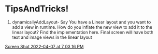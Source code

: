 # TipsAndTricks!

1. dynamicallyAddLayout- Say You have a Linear layout and you want to add a view in runtime. How do you inflate the new view to add it to the linear layout? Find the implementation here. Final screen will have both text and image views in the linear layout

[Screen Shot 2022-04-07 at 7 03 16 PM](https://user-images.githubusercontent.com/23514932/162348645-7a9e24b0-2f0f-40c5-8cfb-4d5bf031e89e.png)
